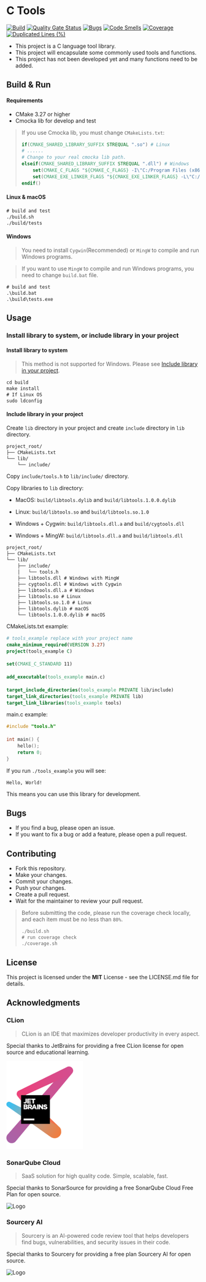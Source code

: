 # C Tools

[![Build](https://github.com/shawngao-org/c_tools/actions/workflows/build.yml/badge.svg?branch=main)](https://github.com/shawngao-org/c_tools/actions/workflows/build.yml)
[![Quality Gate Status](https://sonarcloud.io/api/project_badges/measure?project=shawngao-org_c_tools&metric=alert_status)](https://sonarcloud.io/summary/new_code?id=shawngao-org_c_tools)
[![Bugs](https://sonarcloud.io/api/project_badges/measure?project=shawngao-org_c_tools&metric=bugs)](https://sonarcloud.io/summary/new_code?id=shawngao-org_c_tools)
[![Code Smells](https://sonarcloud.io/api/project_badges/measure?project=shawngao-org_c_tools&metric=code_smells)](https://sonarcloud.io/summary/new_code?id=shawngao-org_c_tools)
[![Coverage](https://sonarcloud.io/api/project_badges/measure?project=shawngao-org_c_tools&metric=coverage)](https://sonarcloud.io/summary/new_code?id=shawngao-org_c_tools)
[![Duplicated Lines (%)](https://sonarcloud.io/api/project_badges/measure?project=shawngao-org_c_tools&metric=duplicated_lines_density)](https://sonarcloud.io/summary/new_code?id=shawngao-org_c_tools)

+ This project is a C language tool library.
+ This project will encapsulate some commonly used tools and functions.
+ This project has not been developed yet and many functions need to be added.

## Build & Run

#### Requirements

+ CMake 3.27 or higher
+ Cmocka lib for develop and test

> If you use Cmocka lib, you must change `CMakeLists.txt`: 
> ```cmake
> if(CMAKE_SHARED_LIBRARY_SUFFIX STREQUAL ".so") # Linux
> # ......
> # Change to your real cmocka lib path.
> elseif(CMAKE_SHARED_LIBRARY_SUFFIX STREQUAL ".dll") # Windows
>     set(CMAKE_C_FLAGS "${CMAKE_C_FLAGS} -I\"C:/Program Files (x86)/cmocka/include\"")
>     set(CMAKE_EXE_LINKER_FLAGS "${CMAKE_EXE_LINKER_FLAGS} -L\"C:/Program Files (x86)/cmocka/lib\"")
> endif()
> ```

#### Linux & macOS

```shell
# build and test
./build.sh
./build/tests
```

#### Windows

> You need to install `Cygwin`(Recommended) or `MingW` to compile and run Windows programs.

> If you want to use `MingW` to compile and run Windows programs, you need to change `build.bat` file.

```shell
# build and test
.\build.bat
.\build\tests.exe
```

## Usage

### Install library to system, or include library in your project

#### Install library to system

> This method is not supported for Windows. Please see [Include library in your project](#include-library-in-your-project).

```shell
cd build
make install
# If Linux OS
sudo ldconfig
```

#### Include library in your project

Create `lib` directory in your project and create `include` directory in `lib` directory.

```text
project_root/
├── CMakeLists.txt
└── lib/
    └── include/
```

Copy `include/tools.h` to `lib/include/` directory.

Copy libraries to `lib` directory:

+ MacOS: `build/libtools.dylib` and `build/libtools.1.0.0.dylib`

+ Linux: `build/libtools.so` and `build/libtools.so.1.0`

+ Windows + Cygwin: `build/libtools.dll.a` and `build/cygtools.dll`

+ Windows + MingW: `build/libtools.dll.a` and `build/libtools.dll`

```text
project_root/
├── CMakeLists.txt
└── lib/
    ├── include/
    │   └── tools.h
    ├── libtools.dll # Windows with MingW
    ├── cygtools.dll # Windows with Cygwin
    ├── libtools.dll.a # Windows
    ├── libtools.so # Linux
    ├── libtools.so.1.0 # Linux
    ├── libtools.dylib # macOS
    └── libtools.1.0.0.dylib # macOS
```

CMakeLists.txt example:

```cmake
# tools_example replace with your project name
cmake_minimum_required(VERSION 3.27)
project(tools_example C)

set(CMAKE_C_STANDARD 11)

add_executable(tools_example main.c)

target_include_directories(tools_example PRIVATE lib/include)
target_link_directories(tools_example PRIVATE lib)
target_link_libraries(tools_example tools)
```

main.c example:

```c
#include "tools.h"

int main() {
    hello();
    return 0;
}
```

If you run `./tools_example` you will see:

```text
Hello, World!
```

This means you can use this library for development.

## Bugs

+ If you find a bug, please open an issue.
+ If you want to fix a bug or add a feature, please open a pull request.

## Contributing

+ Fork this repository.
+ Make your changes.
+ Commit your changes.
+ Push your changes.
+ Create a pull request.
+ Wait for the maintainer to review your pull request.

> Before submitting the code, please run the coverage check locally, 
> and each item must be no less than `80%`.
> ```shell
> ./build.sh
> # run coverage check
> ./coverage.sh
> ```

## License
This project is licensed under the **MIT** License - see the LICENSE.md file for details.

## Acknowledgments

### CLion

> CLion is an IDE that maximizes developer productivity in every aspect.

Special thanks to JetBrains for providing a free CLion license for open source and educational learning.

<img src="./image/jetbrains-variant-3.png" alt="Logo" width="200"/>

### SonarQube Cloud

> SaaS solution for high quality code. Simple, scalable, fast.

Special thanks to SonarSource for providing a free SonarQube Cloud Free Plan for open source.

<img src="https://assets-eu-01.kc-usercontent.com/5dddefee-e8bb-013a-3b4e-7907971cf825/049542ea-4991-4e9e-81ea-8744c3ae685b/SQ-Cloud_Horizontal%402x.png" alt="Logo" width="200"/>

### Sourcery AI

> Sourcery is an AI-powered code review tool that helps developers find bugs, vulnerabilities, and security issues in their code.

Special thanks to Sourcery for providing a free plan Sourcery AI for open source.

<img src="https://sourcery.ai/_astro/sourcery-dark.CjCiMq8g_Z1W5FsC.svg" alt="Logo" width="200">
